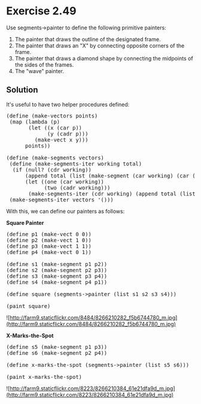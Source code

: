 Exercise 2.49
============= 

Use segments->painter to define the following primitive painters:

1. The painter that draws the outline of the designated frame.
2. The painter that draws an "X" by connecting opposite corners of the frame.
3. The painter that draws a diamond shape by connecting the midpoints of the sides of the frames.
4. The "wave" painter.

Solution
--------- 

It's useful to have two helper procedures defined:

<pre>
(define (make-vectors points)
 (map (lambda (p)
       (let ((x (car p))
             (y (cadr p)))
         (make-vect x y)))
      points))

(define (make-segments vectors)
 (define (make-segments-iter working total)
  (if (null? (cdr working))
      (append total (list (make-segment (car working) (car (car total)))))
      (let ((one (car working))
            (two (cadr working)))
       (make-segments-iter (cdr working) (append total (list (make-segment one two)))))))
 (make-segments-iter vectors '()))
</pre>

With this, we can define our painters as follows:

**Square Painter**
<pre>
(define p1 (make-vect 0 0))
(define p2 (make-vect 1 0))
(define p3 (make-vect 1 1))
(define p4 (make-vect 0 1))

(define s1 (make-segment p1 p2))
(define s2 (make-segment p2 p3))
(define s3 (make-segment p3 p4))
(define s4 (make-segment p4 p1))

(define square (segments->painter (list s1 s2 s3 s4)))

(paint square)
</pre>

![http://farm9.staticflickr.com/8484/8266210282_f5b6744780_m.jpg](http://farm9.staticflickr.com/8484/8266210282_f5b6744780_m.jpg)

**X-Marks-the-Spot**
<pre>
(define s5 (make-segment p1 p3))
(define s6 (make-segment p2 p4))

(define x-marks-the-spot (segments->painter (list s5 s6)))

(paint x-marks-the-spot)
</pre>

![http://farm9.staticflickr.com/8223/8266210384_61e21dfa9d_m.jpg](http://farm9.staticflickr.com/8223/8266210384_61e21dfa9d_m.jpg)